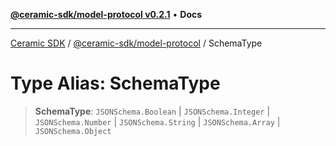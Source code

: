 [**@ceramic-sdk/model-protocol v0.2.1**](../README.md) • **Docs**

***

[Ceramic SDK](../../../README.md) / [@ceramic-sdk/model-protocol](../README.md) / SchemaType

# Type Alias: SchemaType

> **SchemaType**: `JSONSchema.Boolean` \| `JSONSchema.Integer` \| `JSONSchema.Number` \| `JSONSchema.String` \| `JSONSchema.Array` \| `JSONSchema.Object`
